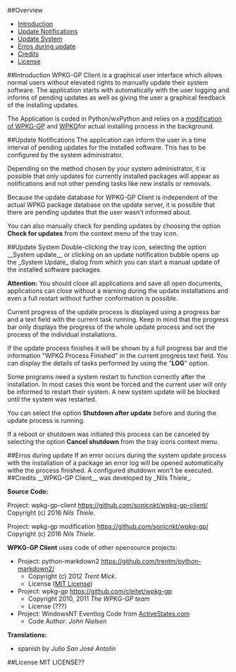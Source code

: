 ##Overview
- [Introduction](#introduction)
- [Update Notifications](#updates)
- [Update System](#upgrade)
- [Erros during update](#error)
- [Credits](#credits)
- [License](#license)

<a name="introduction">
##Introduction
WPKG-GP Client is a graphical user interface which allows normal users without elevated rights to manually update their
system software. The application starts with automatically with the user logging and informs of pending updates as well as
giving the user a graphical feedback of the installing updates.

The Application is coded in Python/wxPython and relies on a [modification of WPKG-GP](https://github.com/sonicnkt/wpkg-gp/)
and [WPKG](https://wpkg.org/)for actual installing process in the background.

<a name="updates">
##Update Notifications
The application can inform the user in a time interval of pending updates for the installed software. This has to be 
configured by the system administrator.

Depending on the method chosen by your system administrator, it is possible that only updates for currently installed 
packages will appear as notifications and not other pending tasks like new installs or removals.

Because the update database for WPKG-GP Client is independent of the actual WPKG package database on the update server, 
it is possible that there are pending updates that the user wasn't informed about.

You can also manually check for pending updates by choosing the option __Check for updates__ from the context menu of 
the tray icon.

<a name="upgrade">
##Update System
Double-clicking the tray icon, selecting the option __System update__ or clicking on an update notification bubble opens
up the _System Update_ dialog from which you can start a manual update of the installed software packages.

__Attention:__
You should close all applications and save all open documents, applications can close without a warning during the 
update installations and even a full restart without further conformation is possible.

Current progress of the update process is displayed using a progress bar and a text field with the current task running.
Keep in mind that the progress bar only displays the progress of the whole update process and not the process of the
individual installations.

If the update process finishes it will be shown by a full progress bar and the information "WPKG Process Finished" in 
the current progress text field. You can display the details of tasks performed by using the "__LOG__"  option.

Some programs need a system restart to function correctly after the installation. In most cases this wont be forced and 
the current user will only be informed to restart their system. A new system update will be blocked until the system was
restarted.

You can select the option __Shutdown after update__ before and during the update process is running. 

If a reboot or shutdown was initiated this process can be canceled by selecting the option __Cancel shutdown__ from the 
tray icons context menu. 

<a name="error">
##Erros during update
If an error occurs during the system update process with the installation of a package an error log will be opened 
automatically withe the process finished. A configured shutdown won't be executed.

<a name="credits">
##Credits
__WPKG-GP Client__ was developed by _Nils Thiele_.

__Source Code:__

Project: wpkg-gp-client <https://github.com/sonicnkt/wpkg-gp-client/><br/>
Copyright (c) 2016 _Nils Thiele_.

Project: wpkg-gp modification <https://github.com/sonicnkt/wpkg-gp/><br/>
Copyright (c) 2016 _Nils Thiele_.

__WPKG-GP Client__ uses code of other opensource projects:

- Project: python-markdown2 <https://github.com/trentm/python-markdown2/>
    - Copyright (c) 2012 _Trent Mick_.
    - License ([MIT License](https://github.com/trentm/python-markdown2/blob/master/LICENSE.txt))
- Project: wpkg-gp <https://github.com/cleitet/wpkg-gp>
    - Copyright 2010, 2011 _The WPKG-GP team_
    - License (???)
- Project: WindowsNT Eventlog Code from [ActiveStates.com](http://docs.activestate.com/activepython/3.3/pywin32/Windows_NT_Eventlog.html)
    - Code Author: _John Nielsen_


__Translations:__

- spanish by _Julio San José Antolín_

<a name="license">
##License
MIT LICENSE??